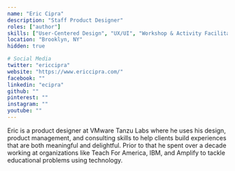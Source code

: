 ```yaml
---
name: "Eric Cipra"
description: "Staff Product Designer"
roles: ["author"]
skills: ["User-Centered Design", "UX/UI", "Workshop & Activity Facilitation", "User Research"]
location: "Brooklyn, NY"
hidden: true

# Social Media 
twitter: "ericcipra"
website: "https://www.ericcipra.com/"
facebook: ""
linkedin: "ecipra"
github: ""
pinterest: ""
instagram: ""
youtube: ""
---
```


Eric is a product designer at VMware Tanzu Labs where he uses his design, product management, and consulting skills to help clients build experiences that are both meaningful and delightful. Prior to that he spent over a decade working at organizations like Teach For America, IBM, and Amplify to tackle educational problems using technology.